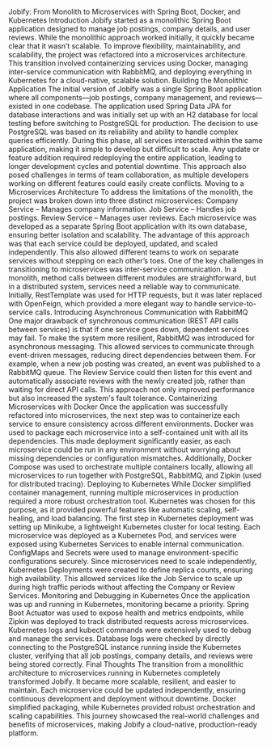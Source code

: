 Jobify: From Monolith to Microservices with Spring Boot, Docker, and Kubernetes
Introduction
Jobify started as a monolithic Spring Boot application designed to manage job postings, company details, and user reviews. While the monolithic approach worked initially, it quickly became clear that it wasn’t scalable. To improve flexibility, maintainability, and scalability, the project was refactored into a microservices architecture. This transition involved containerizing services using Docker, managing inter-service communication with RabbitMQ, and deploying everything in Kubernetes for a cloud-native, scalable solution.
Building the Monolithic Application
The initial version of Jobify was a single Spring Boot application where all components—job postings, company management, and reviews—existed in one codebase. The application used Spring Data JPA for database interactions and was initially set up with an H2 database for local testing before switching to PostgreSQL for production. The decision to use PostgreSQL was based on its reliability and ability to handle complex queries efficiently.
During this phase, all services interacted within the same application, making it simple to develop but difficult to scale. Any update or feature addition required redeploying the entire application, leading to longer development cycles and potential downtime. This approach also posed challenges in terms of team collaboration, as multiple developers working on different features could easily create conflicts.
Moving to a Microservices Architecture
To address the limitations of the monolith, the project was broken down into three distinct microservices:
Company Service – Manages company information.
Job Service – Handles job postings.
Review Service – Manages user reviews.
Each microservice was developed as a separate Spring Boot application with its own database, ensuring better isolation and scalability. The advantage of this approach was that each service could be deployed, updated, and scaled independently. This also allowed different teams to work on separate services without stepping on each other’s toes.
One of the key challenges in transitioning to microservices was inter-service communication. In a monolith, method calls between different modules are straightforward, but in a distributed system, services need a reliable way to communicate. Initially, RestTemplate was used for HTTP requests, but it was later replaced with OpenFeign, which provided a more elegant way to handle service-to-service calls.
Introducing Asynchronous Communication with RabbitMQ
One major drawback of synchronous communication (REST API calls between services) is that if one service goes down, dependent services may fail. To make the system more resilient, RabbitMQ was introduced for asynchronous messaging. This allowed services to communicate through event-driven messages, reducing direct dependencies between them.
For example, when a new job posting was created, an event was published to a RabbitMQ queue. The Review Service could then listen for this event and automatically associate reviews with the newly created job, rather than waiting for direct API calls. This approach not only improved performance but also increased the system's fault tolerance.
Containerizing Microservices with Docker
Once the application was successfully refactored into microservices, the next step was to containerize each service to ensure consistency across different environments. Docker was used to package each microservice into a self-contained unit with all its dependencies.
This made deployment significantly easier, as each microservice could be run in any environment without worrying about missing dependencies or configuration mismatches. Additionally, Docker Compose was used to orchestrate multiple containers locally, allowing all microservices to run together with PostgreSQL, RabbitMQ, and Zipkin (used for distributed tracing).
Deploying to Kubernetes
While Docker simplified container management, running multiple microservices in production required a more robust orchestration tool. Kubernetes was chosen for this purpose, as it provided powerful features like automatic scaling, self-healing, and load balancing.
The first step in Kubernetes deployment was setting up Minikube, a lightweight Kubernetes cluster for local testing. Each microservice was deployed as a Kubernetes Pod, and services were exposed using Kubernetes Services to enable internal communication. ConfigMaps and Secrets were used to manage environment-specific configurations securely.
Since microservices need to scale independently, Kubernetes Deployments were created to define replica counts, ensuring high availability. This allowed services like the Job Service to scale up during high traffic periods without affecting the Company or Review Services.
Monitoring and Debugging in Kubernetes
Once the application was up and running in Kubernetes, monitoring became a priority. Spring Boot Actuator was used to expose health and metrics endpoints, while Zipkin was deployed to track distributed requests across microservices. Kubernetes logs and kubectl commands were extensively used to debug and manage the services.
Database logs were checked by directly connecting to the PostgreSQL instance running inside the Kubernetes cluster, verifying that all job postings, company details, and reviews were being stored correctly.
Final Thoughts
The transition from a monolithic architecture to microservices running in Kubernetes completely transformed Jobify. It became more scalable, resilient, and easier to maintain. Each microservice could be updated independently, ensuring continuous development and deployment without downtime. Docker simplified packaging, while Kubernetes provided robust orchestration and scaling capabilities.
This journey showcased the real-world challenges and benefits of microservices, making Jobify a cloud-native, production-ready platform.

